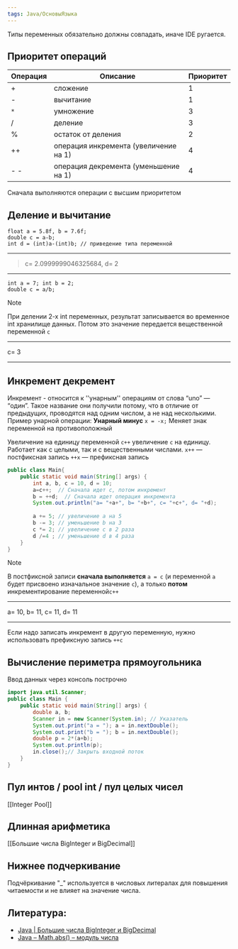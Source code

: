 ```yaml
---
tags: Java/ОсновыЯзыка
---
```

Типы переменных обязательно должны совпадать, иначе IDE ругается.

## Приоритет операций

| Операция | Описание                              | Приоритет |
|----------|---------------------------------------|-----------|
| +       | сложение                              | 1         |
| -        | вычитание                             | 1         |
| `*`        | умножение                             | 3         |
| /        | деление                               | 3         |
| %        | остаток от деления                    | 2         |
| ++      | операция инкремента (увеличение на 1) | 4         |
|  - -        | операция декремента (уменьшение на 1) | 4         |
Сначала выполняются операции с высшим приоритетом
## Деление и вычитание
```
float a = 5.8f, b = 7.6f;
double c = a-b;
int d = (int)a-(int)b; // приведение типа переменной
```
***
>c= 2.0999999046325684, d= 2
***
```
int a = 7; int b = 2;
double c = a/b;
```

>[!note]
>При делении 2-х int переменных, результат записывается во временное int хранилище данных. Потом это значение передается вещественной переменной `c`
>***
>c= 3
***
## Инкремент декремент
Инкремент - относится к ''унарным'' операциям от слова “uno” — “один”. Такое название они получили потому, что в отличие от предыдущих, проводятся над одним числом, а не над несколькими.
Пример унарной операции: **Унарный минус** `x = -x;` Меняет знак переменной на противоположный

Увеличение на единицу переменной `c++` увеличение `c` на единицу. Работает как с целыми, так и с вещественными числами.
`x++` — постфиксная запись `++x` — префиксная запись


```java
public class Main{  
    public static void main(String[] args) {  
        int a, b, c = 10, d = 10;  
        a=c++;  // Сначала идет с, потом инкремент
        b = ++d;  // Сначала идет операция инкремента
        System.out.println("a= "+a+", b= "+b+", c= "+c+", d= "+d);  
        
        a += 5; // увеличение а на 5  
		b -= 3; // уменьшение b на 3  
		c *= 2; // увеличение с в 2 раза  
		d /=4 ; // уменьшение d в 4 раза
    }  
}
```


>[!note]
>В постфиксной записи **сначала выполняется** `a = c` (и переменной `a` будет присвоено изначальное значение `c`), а только **потом** инкрементирование переменной`c++`
>***
> a= 10, b= 11, c= 11, d= 11
***

Если надо записать инкремент в другую переменную, нужно использовать префиксную запись `++c`

## Вычисление периметра прямоугольника
Ввод данных через консоль построчно
``` Java
import java.util.Scanner;  
public class Main {  
    public static void main(String[] args) {  
        double a, b;  
        Scanner in = new Scanner(System.in); // Указатель  
        System.out.print("a = "); a = in.nextDouble();  
        System.out.print("b = "); b = in.nextDouble();  
        double p = 2*(a+b);  
        System.out.println(p);  
        in.close();// Закрыть входной поток  
    }  
}
```

## Пул интов / pool int / пул целых чисел
[[Integer Pool]]

## Длинная арифметика

[[Большие числа BigInteger и BigDecimal]]


## Нижнее подчеркивание
Подчёркивание "_" используется в числовых литералах для повышения читаемости и не влияет на значение числа.

## Литература:
- [Java | Большие числа BigInteger и BigDecimal](https://metanit.com/java/tutorial/12.2.php)
- [Java – Math.abs() – модуль числа](https://proglang.su/java/numbers-abs)
